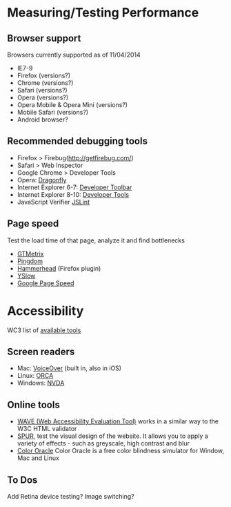 # Measuring/Testing Performance

## Browser support

Browsers currently supported as of 11/04/2014

  * IE7-9 
  * Firefox (versions?)
  * Chrome (versions?)
  * Safari (versions?)
  * Opera (versions?)
  * Opera Mobile & Opera Mini (versions?)
  * Mobile Safari (versions?)
  * Android browser?

## Recommended debugging tools

  * Firefox > Firebug(http://getfirebug.com/)
  * Safari > Web Inspector
  * Google Chrome > Developer Tools
  * Opera: [Dragonfly](http://www.opera.com/dragonfly)
  * Internet Explorer 6-7: [Developer Toolbar](http://microsoft.com/downloads/details.aspx?familyid=E59C3964-672D-4511-BB3E-2D5E1DB91038)
  * Internet Explorer 8-10: [Developer Tools](http://msdn.microsoft.com/en-us/library/dd565625(v=VS.85).aspx)
  * JavaScript Verifier [JSLint](http://www.jslint.com)

## Page speed

Test the load time of that page, analyze it and find bottlenecks

  * [GTMetrix](http://gtmetrix.com/)
  * [Pingdom](http://tools.pingdom.com/fpt/)
  * [Hammerhead](http://stevesouders.com/hammerhead/) (Firefox plugin)
  * [YSlow](https://developer.yahoo.com/yslow/)
  * [Google Page Speed](https://developers.google.com/speed/pagespeed/?csw=1)

# Accessibility

WC3 list of [available tools](http://www.w3.org/WAI/ER/tools/complete)

## Screen readers

  * Mac: [VoiceOver](http://www.apple.com/uk/accessibility/osx/voiceover/) (built in, also in iOS)
  * Linux: [ORCA](https://live.gnome.org/Orca/)
  * Windows: [NVDA](http://community.nvda-project.org/)

## Online tools

  * [WAVE (Web Accessibility Evaluation Tool)](http://wave.webaim.org/) works in a similar way to the W3C HTML validator
  * [SPUR](http://www.spurapp.com/), test the visual design of the website. It allows you to apply a variety of effects - such as greyscale, high contrast and blur
  * [Color Oracle](http://colororacle.org/) Color Oracle is a free color blindness simulator for Window, Mac and Linux

## To Dos

Add Retina device testing? Image switching?
